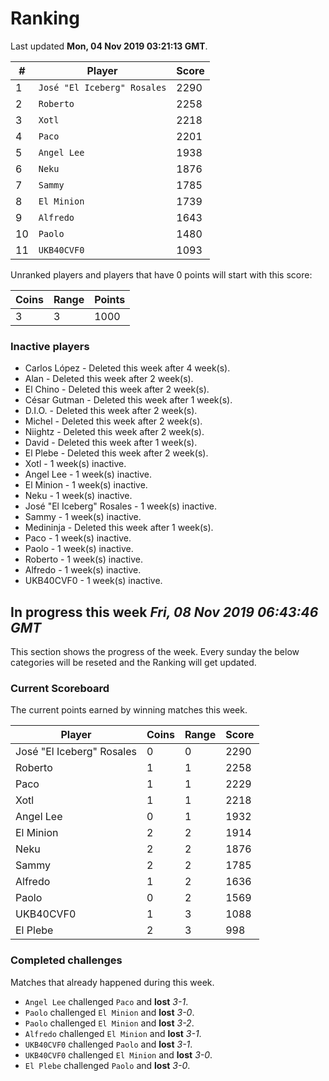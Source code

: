 # Ranking

Last updated **Mon, 04 Nov 2019 03:21:13 GMT**.

|#|Player|Score|
|-|------|-----|
|1|`José "El Iceberg" Rosales`|2290|
|2|`Roberto`|2258|
|3|`Xotl`|2218|
|4|`Paco`|2201|
|5|`Angel Lee`|1938|
|6|`Neku`|1876|
|7|`Sammy`|1785|
|8|`El Minion`|1739|
|9|`Alfredo`|1643|
|10|`Paolo`|1480|
|11|`UKB40CVF0`|1093|

Unranked players and players that have 0 points will start with this score:

|Coins|Range|Points|
|-----|-----|------|
|3|3|1000|

### Inactive players
* Carlos López - Deleted this week after 4 week(s).
* Alan - Deleted this week after 2 week(s).
* El Chino - Deleted this week after 2 week(s).
* César Gutman - Deleted this week after 1 week(s).
* D.I.O. - Deleted this week after 2 week(s).
* Michel - Deleted this week after 2 week(s).
* Niightz - Deleted this week after 2 week(s).
* David - Deleted this week after 1 week(s).
* El Plebe - Deleted this week after 2 week(s).
* Xotl - 1 week(s) inactive.
* Angel Lee - 1 week(s) inactive.
* El Minion - 1 week(s) inactive.
* Neku - 1 week(s) inactive.
* José "El Iceberg" Rosales - 1 week(s) inactive.
* Sammy - 1 week(s) inactive.
* Medininja - Deleted this week after 1 week(s).
* Paco - 1 week(s) inactive.
* Paolo - 1 week(s) inactive.
* Roberto - 1 week(s) inactive.
* Alfredo - 1 week(s) inactive.
* UKB40CVF0 - 1 week(s) inactive.

## In progress this week *Fri, 08 Nov 2019 06:43:46 GMT*
This section shows the progress of the week. Every sunday the below categories will be reseted and the Ranking will get updated.

### Current Scoreboard
The current points earned by winning matches this week.

|Player|Coins|Range|Score|
|------|-----|-----|-----|
|José "El Iceberg" Rosales|0|0|2290|
|Roberto|1|1|2258|
|Paco|1|1|2229|
|Xotl|1|1|2218|
|Angel Lee|0|1|1932|
|El Minion|2|2|1914|
|Neku|2|2|1876|
|Sammy|2|2|1785|
|Alfredo|1|2|1636|
|Paolo|0|2|1569|
|UKB40CVF0|1|3|1088|
|El Plebe|2|3|998|

### Completed challenges
Matches that already happened during this week.

* `Angel Lee` challenged `Paco` and **lost** *3-1*.
* `Paolo` challenged `El Minion` and **lost** *3-0*.
* `Paolo` challenged `El Minion` and **lost** *3-2*.
* `Alfredo` challenged `El Minion` and **lost** *3-1*.
* `UKB40CVF0` challenged `Paolo` and **lost** *3-1*.
* `UKB40CVF0` challenged `El Minion` and **lost** *3-0*.
* `El Plebe` challenged `Paolo` and **lost** *3-0*.
